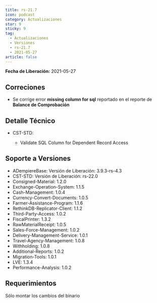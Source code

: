 ```yaml
---
title: rs-21.7
icon: podcast
category: Actualizaciones
star: 9
sticky: 9
tag:
  - Actualizaciones
  - Versiones
  - rs-21.7
  - 2021-05-27
article: false
---
```


**Fecha de Liberación:** 2021-05-27

## Correciones

- Se corrige error **missing column for sql** reportado en el reporte de **Balance de Comprobación**

## Detalle Técnico

- CST-STD:

  - Validate SQL Column for Dependent Record Access

## Soporte a Versiones

- ADempiereBase: Versión de Liberación: 3.9.3-rs-4.3
- CST-STD: Versión de Liberación: rs-22.0
- Consigned-Material: 1.2.0
- Exchange-Operation-System: 1.1.5
- Cash-Management: 1.0.4
- Currency-Convert-Documents: 1.0.5
- Farmer-Assistance-Program: 1.1.6
- RethinkDB-Replicator-Client: 1.1.2
- Third-Party-Access: 1.0.2
- FiscalPrinter: 1.3.2
- RawMaterialReceipt: 1.0.5
- Sales-Force-Management: 1.0.2
- Delivery-Management-Service: 1.0.1
- Travel-Agency-Management: 1.0.8
- Withholding: 1.0.8
- Additional-Reports: 1.0.2
- Migration-Tools: 1.0.1
- LVE: 1.3.4
- Performance-Analysis: 1.0.2

## Requerimientos

Sólo montar los cambios del binario
